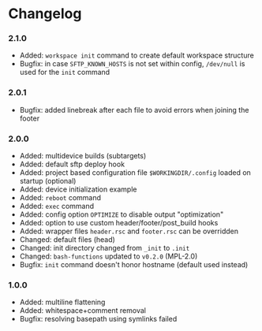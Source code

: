 Changelog
====================================

### 2.1.0 ###

* Added: `workspace init` command to create default workspace structure
* Bugfix: in case `SFTP_KNOWN_HOSTS` is not set within config, `/dev/null` is used for the `init` command

### 2.0.1 ###

* Bugfix: added linebreak after each file to avoid errors when joining the footer

### 2.0.0 ###

* Added: multidevice builds (subtargets)
* Added: default sftp deploy hook
* Added: project based configuration file `$WORKINGDIR/.config` loaded on startup (optional)
* Added: device initialization example
* Added: `reboot` command
* Added: `exec` command
* Added: config option `OPTIMIZE` to disable output "optimization"
* Added: option to use custom header/footer/post_build hooks
* Added: wrapper files `header.rsc` and `footer.rsc` can be overridden
* Changed: default files (head)
* Changed: init directory changed from `_init` to `.init`
* Changed: `bash-functions` updated to `v0.2.0` (MPL-2.0)
* Bugfix: `init` command doesn't honor hostname (default used instead)

### 1.0.0 ###

* Added: multiline flattening
* Added: whitespace+comment removal
* Bugfix: resolving basepath using symlinks failed